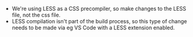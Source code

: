 - We're using LESS as a CSS precompiler, so make changes to the LESS file, not the css file.
- LESS compilation isn't part of the build process, so this type of change needs to be made via eg VS Code with a LESS extension enabled.
